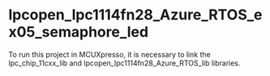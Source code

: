 # lpcopen_lpc1114fn28_Azure_RTOS_ex05_semaphore_led
To run this project in MCUXpresso, it is necessary to link the lpc_chip_11cxx_lib and lpcopen_lpc1114fn28_Azure_RTOS_lib libraries.
